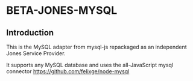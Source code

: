 BETA-JONES-MYSQL
========

Introduction
------------
This is the MySQL adapter from mysql-js repackaged as an independent
Jones Service Provider.

It supports any MySQL database and uses the all-JavaScript mysql
connector https://github.com/felixge/node-mysql
